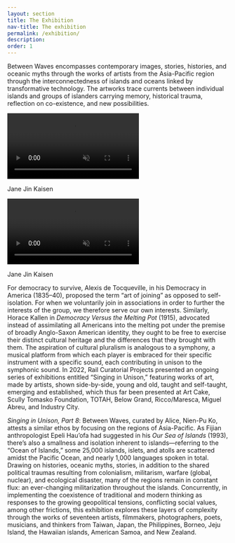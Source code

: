```yaml
---
layout: section
title: The Exhibition
nav-title: The exhibition
permalink: /exhibition/
description:
order: 1
---
```





<div class="margin-bottom-3 font-sans-lg tablet-lg:font-sans-xl line-height-sans-2 text-light"><p>Between Waves encompasses contemporary images, stories, histories, and oceanic myths through the works of artists from the Asia-Pacific region through the interconnectedness of islands and oceans linked by transformative technology. The artworks trace currents between individual islands and groups of islanders carrying memory, historical trauma, reflection on co-existence, and new possibilities.</p></div>

<div class="floated-video">
  <video autoplay loop muted playsinline class="background-video">
    <source src="./assets/media/clip4.mp4" type="video/mp4">
  </video>
  <p class="caption">Jane Jin Kaisen</p>
</div>

<div class="floated-video">
  <video autoplay loop muted playsinline class="background-video">
    <source src="./assets/media/clip3.mp4" type="video/mp4">
  </video>
  <p class="caption">Jane Jin Kaisen</p>
</div>

For democracy to survive, Alexis de Tocqueville, in his Democracy in America (1835–40), proposed the term “art of joining” as opposed to self-isolation. For when we voluntarily join in associations in order to further the interests of the group, we therefore serve our own interests. Similarly, Horace Kallen in _Democracy Versus the Melting Pot_ (1915), advocated instead of assimilating all Americans into the melting pot under the premise of broadly Anglo-Saxon American identity, they ought to be free to exercise their distinct cultural heritage and the differences that they brought with them. The aspiration of cultural pluralism is analogous to a symphony, a musical platform from which each player is embraced for their specific instrument with a specific sound, each contributing in unison to the symphonic sound. In 2022, Rail Curatorial Projects presented an ongoing series of exhibitions entitled “Singing in Unison,” featuring works of art, made by artists, shown side-by-side, young and old, taught and self-taught, emerging and established, which thus far been presented at Art Cake, Scully Tomasko Foundation, TOTAH, Below Grand, Ricco/Maresca, Miguel Abreu, and Industry City.

_Singing in Unison, Part 8_: Between Waves, curated by Alice, Nien-Pu Ko, attests a similar ethos by focusing on the regions of Asia-Pacific. As Fijian anthropologist Epeli Hau’ofa had suggested in his _Our Sea of Islands_ (1993), there’s also a smallness and isolation inherent to islands—referring to the “Ocean of Islands,” some 25,000 islands, islets, and atolls are scattered amidst the Pacific Ocean, and nearly 1,000 languages spoken in total. Drawing on histories, oceanic myths, stories, in addition to the shared political traumas resulting from colonialism, militarism, warfare (global, nuclear), and ecological disaster, many of the regions remain in constant flux: an ever-changing militarization throughout the islands. Concurrently, in implementing the coexistence of traditional and modern thinking as responses to the growing geopolitical tensions, conflicting social values, among other frictions, this exhibition explores these layers of complexity through the works of seventeen artists, filmmakers, photographers, poets, musicians, and thinkers from Taiwan, Japan, the Philippines, Borneo, Jeju Island, the Hawaiian islands, American Samoa, and New Zealand.
